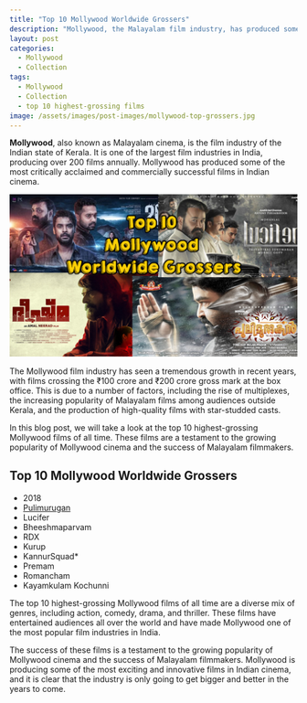 ```yaml
---
title: "Top 10 Mollywood Worldwide Grossers"
description: "Mollywood, the Malayalam film industry, has produced some of the most successful films in Indian cinema. Check out the top 10 highest-grossing Mollywood films of all time, from action and comedy to drama and thriller."
layout: post
categories:
  - Mollywood
  - Collection
tags:
  - Mollywood
  - Collection 
  - top 10 highest-grossing films
image: /assets/images/post-images/mollywood-top-grossers.jpg
---
```


**Mollywood**, also known as Malayalam cinema, is the film industry of the Indian state of Kerala. It is one of the largest film industries in India, producing over 200 films annually. Mollywood has produced some of the most critically acclaimed and commercially successful films in Indian cinema.

![Top 10 Grossers in Mollywood](/assets/images/post-images/mollywood-top-grossers.jpg)

The Mollywood film industry has seen a tremendous growth in recent years, with films crossing the ₹100 crore and ₹200 crore gross mark at the box office. This is due to a number of factors, including the rise of multiplexes, the increasing popularity of Malayalam films among audiences outside Kerala, and the production of high-quality films with star-studded casts.

In this blog post, we will take a look at the top 10 highest-grossing Mollywood films of all time. These films are a testament to the growing popularity of Mollywood cinema and the success of Malayalam filmmakers.

## Top 10 Mollywood Worldwide Grossers

- 2018
- [Pulimurugan](/boxoffice-collections/pulimurugan-box-office-collection/) 
- Lucifer 
- Bheeshmaparvam 
- RDX 
- Kurup 
- KannurSquad* 
- Premam
- Romancham 
- Kayamkulam Kochunni

The top 10 highest-grossing Mollywood films of all time are a diverse mix of genres, including action, comedy, drama, and thriller. These films have entertained audiences all over the world and have made Mollywood one of the most popular film industries in India.

The success of these films is a testament to the growing popularity of Mollywood cinema and the success of Malayalam filmmakers. Mollywood is producing some of the most exciting and innovative films in Indian cinema, and it is clear that the industry is only going to get bigger and better in the years to come.